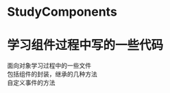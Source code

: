 # StudyComponents
学习组件过程中写的一些代码
===========================
面向对象学习过程中的一些文件<br>
包括组件的封装，继承的几种方法<br>
自定义事件的方法<br>